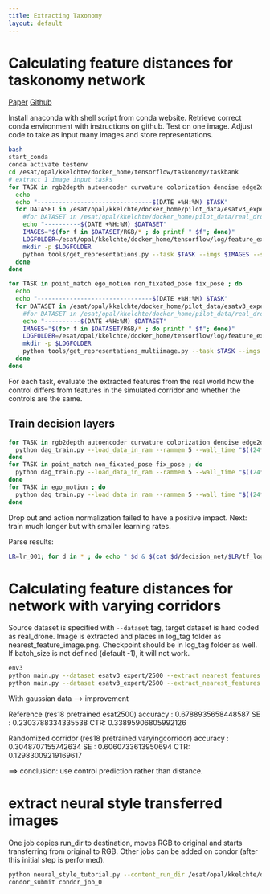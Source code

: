```yaml
---
title: Extracting Taxonomy
layout: default
---
```


# Calculating feature distances for taskonomy network

 <a href="http://taskonomy.stanford.edu/taskonomy_CVPR2018.pdf">Paper</a>
 <a href="https://github.com/StanfordVL/taskonomy/tree/master/taskbank">Github</a>

Install anaconda with shell script from conda website.
Retrieve correct conda environment with instructions on github.
Test on one image.
Adjust code to take as input many images and store representations.



 
```bash
bash
start_conda
conda activate testenv
cd /esat/opal/kkelchte/docker_home/tensorflow/taskonomy/taskbank
# extract 1 image input tasks
for TASK in rgb2depth autoencoder curvature colorization denoise edge2d edge3d rgb2mist inpainting_whole jigsaw keypoint2d keypoint3d class_1000 reshade room_layout class_places segment2d segment25d segmentsemantic rgb2sfnorm vanishing_point ; do
  echo
  echo "--------------------------------$(DATE +%H:%M) $TASK"
  for DATASET in /esat/opal/kkelchte/docker_home/pilot_data/esatv3_expert/2500/00000_esatv3 /esat/opal/kkelchte/docker_home/pilot_data/real_drone/flying_1_subsampled /esat/opal/kkelchte/docker_home/pilot_data/real_drone/flying_2_subsampled; do
    #for DATASET in /esat/opal/kkelchte/docker_home/pilot_data/real_drone/flying_1_subsampled ; do
    echo "----------$(DATE +%H:%M) $DATASET"
    IMAGES="$(for f in $DATASET/RGB/* ; do printf " $f"; done)"
    LOGFOLDER=/esat/opal/kkelchte/docker_home/tensorflow/log/feature_extraction/$TASK/$(basename $DATASET)/
    mkdir -p $LOGFOLDER
    python tools/get_representations.py --task $TASK --imgs $IMAGES --store-rep --store $LOGFOLDER
  done
done

for TASK in point_match ego_motion non_fixated_pose fix_pose ; do
  echo
  echo "--------------------------------$(DATE +%H:%M) $TASK"
  for DATASET in /esat/opal/kkelchte/docker_home/pilot_data/esatv3_expert/2500/00000_esatv3 /esat/opal/kkelchte/docker_home/pilot_data/real_drone/flying_1_subsampled /esat/opal/kkelchte/docker_home/pilot_data/real_drone/flying_2_subsampled; do
    #for DATASET in /esat/opal/kkelchte/docker_home/pilot_data/real_drone/flying_1_subsampled ; do
    echo "----------$(DATE +%H:%M) $DATASET"
    IMAGES="$(for f in $DATASET/RGB/* ; do printf " $f"; done)"
    LOGFOLDER=/esat/opal/kkelchte/docker_home/tensorflow/log/feature_extraction/$TASK/$(basename $DATASET)/
    mkdir -p $LOGFOLDER
    python tools/get_representations_multiimage.py --task $TASK --imgs $IMAGES --store-rep --store $LOGFOLDER 
  done
done

```

For each task, evaluate the extracted features from the real world how the control differs from features in the simulated corridor and whether the controls are the same.


## Train decision layers

```bash
for TASK in rgb2depth autoencoder curvature colorization denoise edge2d edge3d rgb2mist inpainting_whole jigsaw keypoint2d keypoint3d class_1000 reshade room_layout class_places segment2d segment25d segmentsemantic rgb2sfnorm vanishing_point point_match ego_motion non_fixated_pose fix_pose ; do
  python dag_train.py --load_data_in_ram --rammem 5 --wall_time "$((24*3600))" -pp taskonomy/taskbank/tools -ps train_decision_layers.py --learning_rates 0.0001 0.00001 0.000001 --max_episodes 1000000 --task $TASK --log_tag chapter_domain_shift/feature_extraction/$TASK/decision_net2 --n_frames 1 
done
for TASK in point_match non_fixated_pose fix_pose ; do
  python dag_train.py --load_data_in_ram --rammem 5 --wall_time "$((24*3600))" -pp taskonomy/taskbank/tools -ps train_decision_layers.py --learning_rates 0.0001 0.00001 0.000001 --max_episodes 1000000 --task $TASK --log_tag chapter_domain_shift/feature_extraction/$TASK/decision_net2 --n_frames 2 
done
for TASK in ego_motion ; do
  python dag_train.py --load_data_in_ram --rammem 5 --wall_time "$((24*3600))" -pp taskonomy/taskbank/tools -ps train_decision_layers.py --learning_rates 0.0001 0.00001 0.000001 --max_episodes 1000000 --task $TASK --log_tag chapter_domain_shift/feature_extraction/$TASK/decision_net2 --n_frames 3 
done
```

Drop out and action normalization failed to have a positive impact.
Next: train much longer but with smaller learning rates.

Parse results:
```bash
LR=lr_001; for d in * ; do echo " $d & $(cat $d/decision_net/$LR/tf_log | grep validation_loss | tail -n 1 | cut -d , -f 7 | cut -d : -f 2) & $(cat $d/decision_net/$LR/tf_log | grep test_loss | tail -n 1 | cut -d , -f 7 | cut -d : -f 2)\\\\"; done
```


# Calculating feature distances for network with varying corridors

Source dataset is specified with `--dataset` tag, target dataset is hard coded as real_drone.
Image is extracted and places in log_tag folder as nearest_feature_image.png.
Checkpoint should be in log_tag folder as well.
If batch_size is not defined (default -1), it will not work.

```bash
env3
python main.py --dataset esatv3_expert/2500 --extract_nearest_features --log_tag chapter_domain_shift/variation/res18_reference/final/1 --batch_size 100
python main.py --dataset esatv3_expert/2500 --extract_nearest_features --log_tag chapter_domain_shift/variation/res18_augmented/final/1 --batch_size 100

```


With gaussian data --> improvement

Reference (res18 pretrained esat2500)
accuracy : 0.6788935658448587
SE : 0.2303788334335538
CTR: 0.33895906805992126

Randomized corridor (res18 pretrained varyingcorridor)
accuracy : 0.3048707155742634
SE : 0.6060733613950694
CTR: 0.12983009219169617

==> conclusion: use control prediction rather than distance.


# extract neural style transferred images

One job copies run_dir to destination, moves RGB to original and starts transferring from original to RGB.
Other jobs can be added on condor (after this initial step is performed).

```bash
python neural_style_tutorial.py --content_run_dir /esat/opal/kkelchte/docker_home/pilot_data/esatv3_expert/original/00003_esatv3 --style_run_dir /esat/opal/kkelchte/docker_home/pilot_data/real_drone/flying_2_subsampled --destination_dir /esat/opal/kkelchte/docker_home/pilot_data/esat_transferred
condor_submit condor_job_0
```


